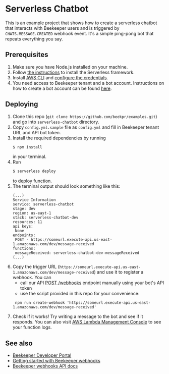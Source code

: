 # Serverless Chatbot

This is an example project that shows how to create a serverless chatbot that interacts with Beekeeper users and is triggered by `CHATS.MESSAGE.CREATED` webhook event. It's a simple ping-pong bot that repeats everything you say.

## Prerequisites 
1. Make sure you have Node.js installed on your machine.
2. Follow [the instructions](https://serverless.com/framework/docs/providers/aws/guide/installation/) to install the Serverless framework.
3. Install [AWS CLI](https://docs.aws.amazon.com/cli/latest/userguide/install-cliv2.html) and [configure the credentials](https://docs.aws.amazon.com/cli/latest/userguide/cli-chap-configure.html).
4. You need access to Beekeeper tenant and a bot account. Instructions on how to create a bot account can be found [here](https://adminhelp.beekeeper.io/hc/en-us/articles/360002574420-Creating-Bot-Accounts).

## Deploying
1. Clone this repo (`git clone https://github.com/beekpr/examples.git`) and go into `serverless-chatbot` directory.
2. Copy `config.yml.sample` file as `config.yml` and fill in Beekeeper tenant URL and API bot token.
3. Install the required dependencies by running
    ``` bash
    $ npm install
    ```
    in your terminal.
4. Run
    ``` bash
    $ serverless deploy
    ```
    to deploy function.
5. The terminal output should look something like this:
    ```
    (...)
    Service Information
    service: serverless-chatbot
    stage: dev
    region: us-east-1
    stack: serverless-chatbot-dev
    resources: 11
    api keys:
     None
    endpoints:
     POST - https://someurl.execute-api.us-east-1.amazonaws.com/dev/message-received
    functions:
     messageReceived: serverless-chatbot-dev-messageReceived
    (...)
    ```
6. Copy the trigger URL (`https://someurl.execute-api.us-east-1.amazonaws.com/dev/message-received`) and use it to register a webhook. You can
    * call our API [POST /webhooks](https://developers.beekeeper.io/v2/webhooks/register-a-new-webhook) endpoint manually using your bot's API token
    * use the script provided in this repo for your convenience:
   ```
    npm run create-webhook 'https://someurl.execute-api.us-east-1.amazonaws.com/dev/message-received'
   ```
7. Check if it works! Try writing a message to the bot and see if it responds. You can also visit
[AWS Lambda Management Console](https://console.aws.amazon.com/lambda/home?region=us-east-1#/functions) to see your function logs.

## See also
* [Beekeeper Developer Portal](https://developers.beekeeper.io/)
* [Getting started with Beekeeper webhooks](https://developers.beekeeper.io/v2/welcome/webhooks)
* [Beekeeper webhooks API docs](https://developers.beekeeper.io/v2/webhooks/list-all-registered-webhooks)
